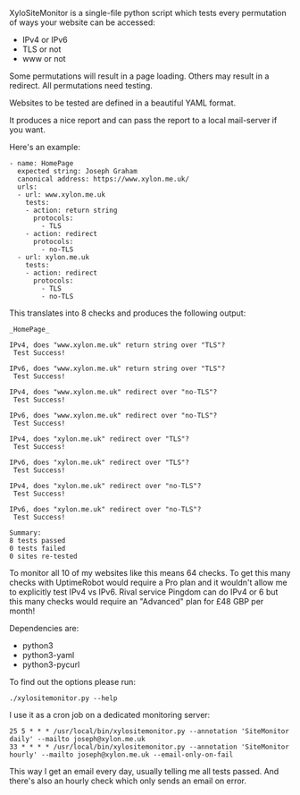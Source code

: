 XyloSiteMonitor is a single-file python script which tests every
permutation of ways your website can be accessed:
- IPv4 or IPv6
- TLS or not
- www or not

Some permutations will result in a page loading. Others may result in
a redirect. All permutations need testing.

Websites to be tested are defined in a beautiful YAML format.

It produces a nice report and can pass the report to a local
mail-server if you want.

Here's an example:

```
- name: HomePage
  expected string: Joseph Graham
  canonical address: https://www.xylon.me.uk/
  urls:
  - url: www.xylon.me.uk
    tests:
    - action: return string
      protocols:
        - TLS
    - action: redirect
      protocols:
        - no-TLS
  - url: xylon.me.uk
    tests:
    - action: redirect
      protocols:
        - TLS
        - no-TLS
```

This translates into 8 checks and produces the following output:
```
_HomePage_

IPv4, does "www.xylon.me.uk" return string over "TLS"?
 Test Success!

IPv6, does "www.xylon.me.uk" return string over "TLS"?
 Test Success!

IPv4, does "www.xylon.me.uk" redirect over "no-TLS"?
 Test Success!

IPv6, does "www.xylon.me.uk" redirect over "no-TLS"?
 Test Success!

IPv4, does "xylon.me.uk" redirect over "TLS"?
 Test Success!

IPv6, does "xylon.me.uk" redirect over "TLS"?
 Test Success!

IPv4, does "xylon.me.uk" redirect over "no-TLS"?
 Test Success!

IPv6, does "xylon.me.uk" redirect over "no-TLS"?
 Test Success!

Summary:
8 tests passed
0 tests failed
0 sites re-tested
```

To monitor all 10 of my websites like this means 64 checks. To get
this many checks with UptimeRobot would require a Pro plan and it
wouldn't allow me to explicitly test IPv4 vs IPv6. Rival service
Pingdom can do IPv4 or 6 but this many checks would require an
"Advanced" plan for £48 GBP per month!

Dependencies are:
- python3
- python3-yaml
- python3-pycurl

To find out the options please run:

```
./xylositemonitor.py --help
```

I use it as a cron job on a dedicated monitoring server:
```
25 5 * * * /usr/local/bin/xylositemonitor.py --annotation 'SiteMonitor daily' --mailto joseph@xylon.me.uk
33 * * * * /usr/local/bin/xylositemonitor.py --annotation 'SiteMonitor hourly' --mailto joseph@xylon.me.uk --email-only-on-fail
```

This way I get an email every day, usually telling me all tests
passed. And there's also an hourly check which only sends an email on
error.
